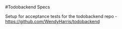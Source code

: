 #Todobackend Specs 

Setup for acceptance tests for the todobackend repo - https://github.com/WendyHarris/todobackend

